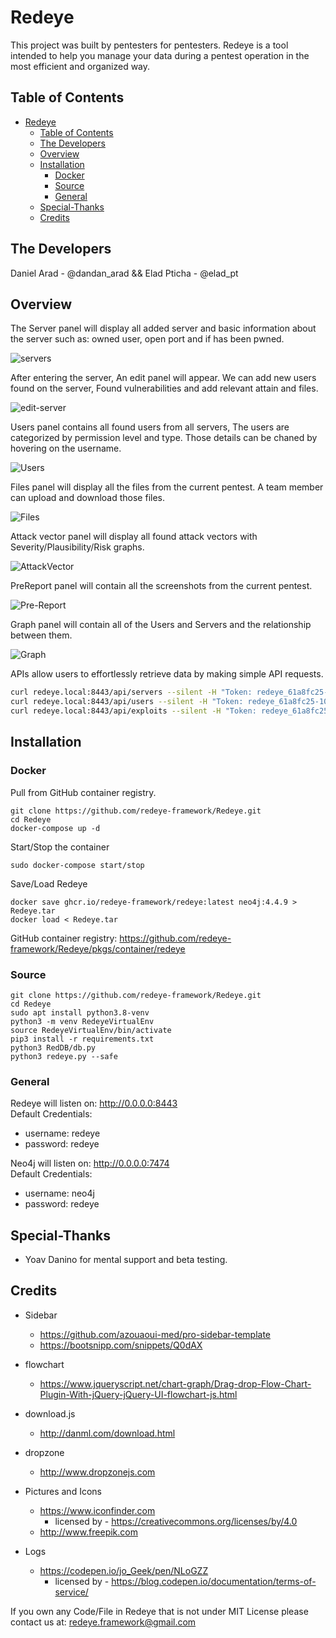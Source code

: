 # Redeye

This project was built by pentesters for pentesters.
Redeye is a tool intended to help you manage your data during a pentest operation in the most efficient and organized way.

## Table of Contents
- [Redeye](#redeye)
  - [Table of Contents](#table-of-contents)
  - [The Developers](#the-developers)
  - [Overview](#overview)
  - [Installation](#installation)
    - [Docker](#docker)
    - [Source](#source)
    - [General](#general)
  - [Special-Thanks](#special-thanks)
  - [Credits](#credits)


## The Developers
Daniel Arad - @dandan_arad && Elad Pticha - @elad_pt

## Overview

The Server panel will display all added server and basic information about the server such as: owned user, open port and if has been pwned.

![servers](https://raw.githubusercontent.com/redeye-framework/Redeye/dev/Pics/Servers.png)

After entering the server, An edit panel will appear. We can add new users found on the server, Found vulnerabilities and add relevant attain and files.

![edit-server](https://raw.githubusercontent.com/redeye-framework/Redeye/dev/Pics/EditServer.png)


Users panel contains all found users from all servers, The users are categorized by permission level and type. Those details can be chaned by hovering on the username.

![Users](https://raw.githubusercontent.com/redeye-framework/Redeye/dev/Pics/Users.png)

Files panel will display all the files from the current pentest. A team member can upload and download those files.

![Files](https://raw.githubusercontent.com/redeye-framework/Redeye/dev/Pics/Files.png)

Attack vector panel will display all found attack vectors with Severity/Plausibility/Risk graphs.

![AttackVector](https://raw.githubusercontent.com/redeye-framework/Redeye/dev/Pics/AttackVector.png)

PreReport panel will contain all the screenshots from the current pentest.  

![Pre-Report](https://raw.githubusercontent.com/redeye-framework/Redeye/dev/Pics/PreReport.png)

Graph panel will contain all of the Users and Servers and the relationship between them.

![Graph](https://raw.githubusercontent.com/redeye-framework/Redeye/dev/Pics/Graph.png)

APIs allow users to effortlessly retrieve data by making simple API requests.


``` bash
curl redeye.local:8443/api/servers --silent -H "Token: redeye_61a8fc25-105e-4e70-9bc3-58ca75e228ca" | jq
curl redeye.local:8443/api/users --silent -H "Token: redeye_61a8fc25-105e-4e70-9bc3-58ca75e228ca" | jq
curl redeye.local:8443/api/exploits --silent -H "Token: redeye_61a8fc25-105e-4e70-9bc3-58ca75e228ca" | jq
```


## Installation

### Docker

Pull from GitHub container registry.
```
git clone https://github.com/redeye-framework/Redeye.git
cd Redeye
docker-compose up -d
```

Start/Stop the container
```
sudo docker-compose start/stop
```

Save/Load Redeye
```
docker save ghcr.io/redeye-framework/redeye:latest neo4j:4.4.9 > Redeye.tar
docker load < Redeye.tar
```

GitHub container registry: https://github.com/redeye-framework/Redeye/pkgs/container/redeye

### Source
```
git clone https://github.com/redeye-framework/Redeye.git
cd Redeye
sudo apt install python3.8-venv
python3 -m venv RedeyeVirtualEnv
source RedeyeVirtualEnv/bin/activate
pip3 install -r requirements.txt
python3 RedDB/db.py
python3 redeye.py --safe
```

### General
Redeye will listen on: http://0.0.0.0:8443</br>
Default Credentials:
- username: redeye
- password: redeye

Neo4j will listen on: http://0.0.0.0:7474</br>
Default Credentials:
- username: neo4j
- password: redeye

## Special-Thanks
- Yoav Danino for mental support and beta testing.

## Credits
* Sidebar
    * https://github.com/azouaoui-med/pro-sidebar-template 
    * https://bootsnipp.com/snippets/Q0dAX

* flowchart
    * https://www.jqueryscript.net/chart-graph/Drag-drop-Flow-Chart-Plugin-With-jQuery-jQuery-UI-flowchart-js.html

* download.js
    * http://danml.com/download.html

* dropzone
    * http://www.dropzonejs.com

* Pictures and Icons
    * https://www.iconfinder.com
        * licensed by - https://creativecommons.org/licenses/by/4.0
    * http://www.freepik.com
    
* Logs
    * https://codepen.io/jo_Geek/pen/NLoGZZ
        * licensed by - https://blog.codepen.io/documentation/terms-of-service/


If you own any Code/File in Redeye that is not under MIT License please contact us at: redeye.framework@gmail.com
